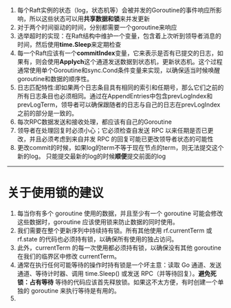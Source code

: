 1. 每个Raft实例的状态（log，状态机等）会被并发的Goroutine的事件响应所影响，所以这些状态可以用**共享数据和锁**来并发更新
2. 对于两个时间驱动的时间，分别都需要一个goroutine来响应
3. 选举超时的实现：在Raft结构中维护一个变量，包含着上次听到领导者消息的时间，然后使用**time.Sleep**来定期检查
4. 每一个Raft应该有一个**commitIndex**变量，它来表示是否有已提交的日志，如果有，则会使用**Applych**这个通道发送数据到状态机，更新状态机。这个过程通常使用单个Goroutine和sync.Cond条件变量来实现，以确保适当时候唤醒goroutine和数据的顺序性。
5. 日志匹配特性:即如果两个日志条目具有相同的索引和任期号，那么它们之前的所有日志条目也必须相同。通过在AppendEntries中包含prevLogIndex和prevLogTerm，领导者可以确保跟随者的日志与自己的日志在prevLogIndex之前的部分是一致的。
6. 每次RPC数据发送和接收处理，都应该有自己的Goroutine
7. 领导者在处理回复时必须小心；它必须检查自发送 RPC 以来任期是否已更改，并且必须考虑到来自并发 RPC 的回复可能已更改领导者状态的可能性
8. 更改commit的时候，如果log的term不等于现在节点的term，则无法提交这个新的log。 只能提交最新的log的时候**顺便**提交前面的log
-----
# 关于使用锁的建议
1. 每当你有多个 goroutine 使用的数据，并且至少有一个 goroutine 可能会修改这些数据时，goroutine 应该使用锁来防止数据的同时使用。
2. 我们需要在整个更新序列中持续持有锁。所有其他使用 rf.currentTerm 或 rf.state 的代码也必须持有锁，以确保所有使用的独占访问。
3. 此外，currentTerm 的每一次使用都必须持有锁，以确保没有其他 goroutine 在我们的临界区中修改 currentTerm。
4. 通常在执行任何可能等待的操作时持有锁是一个坏主意：读取 Go 通道、发送通道、等待计时器、调用 time.Sleep() 或发送 RPC（并等待回复）。**避免死锁：占有等待** 等待的代码应该首先释放锁。如果这不太方便，有时创建一个单独的 goroutine 来执行等待是有用的。
5. 